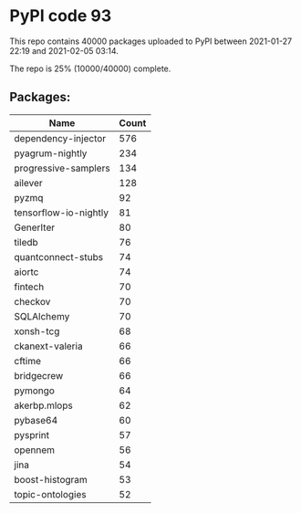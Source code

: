 # PyPI code 93

This repo contains 40000 packages uploaded to PyPI between 
2021-01-27 22:19 and 2021-02-05 03:14.

The repo is 25% (10000/40000) complete.

## Packages:

| Name  | Count |
| ----- | ----- |
| dependency-injector | 576 |
| pyagrum-nightly | 234 |
| progressive-samplers | 134 |
| ailever | 128 |
| pyzmq | 92 |
| tensorflow-io-nightly | 81 |
| GenerIter | 80 |
| tiledb | 76 |
| quantconnect-stubs | 74 |
| aiortc | 74 |
| fintech | 70 |
| checkov | 70 |
| SQLAlchemy | 70 |
| xonsh-tcg | 68 |
| ckanext-valeria | 66 |
| cftime | 66 |
| bridgecrew | 66 |
| pymongo | 64 |
| akerbp.mlops | 62 |
| pybase64 | 60 |
| pysprint | 57 |
| opennem | 56 |
| jina | 54 |
| boost-histogram | 53 |
| topic-ontologies | 52 |


